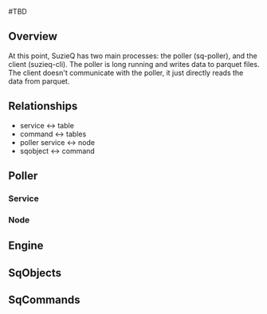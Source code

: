 #TBD

## Overview

At this point, SuzieQ has two main processes: the poller (sq-poller), and the client (suzieq-cli). The poller is long running and writes data to parquet files. The client doesn't communicate with the poller, it just directly reads the data from parquet. 

## Relationships

* service <-> table
* command <-> tables
* poller service <-> node
* sqobject <-> command

## Poller

### Service

### Node

## Engine


## SqObjects


## SqCommands
